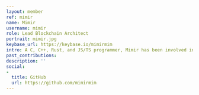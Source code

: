 ```yaml
---
layout: member
ref: mimir
name: Mimir
username: mimir
role: Lead Blockchain Architect
portrait: mimir.jpg
keybase_url: https://keybase.io/mimirmim
intro: A C, C++, Rust, and JS/TS programmer, Mimir has been involved in Bitcoin since the early days, and has helped found, fund, or develop several large-scale projects since. He has primarily been involved in blockchain core protocols, ensuring they make for a sound and secure network. Mimir is very selective about projects he works with, choosing to dedicate his time to those he sees as interesting and ambitious. When such a project appears he immerses himself in it, contributing his veteran expertise and learning all he can.
past_contributions: 
description: ''
social:
- 
  title: GitHub
  url: https://github.com/mimirmim
---
```


